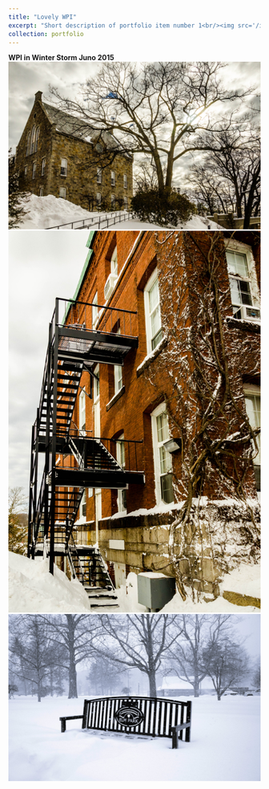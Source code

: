 ```yaml
---
title: "Lovely WPI"
excerpt: "Short description of portfolio item number 1<br/><img src='/images/wpi1.jpg'>"
collection: portfolio
---
```

**WPI in Winter Storm Juno 2015**
![Juno](/images/wpi2.jpg)
![Juno](/images/wpi3.jpg)
![Juno](/images/wpi4.jpg)
